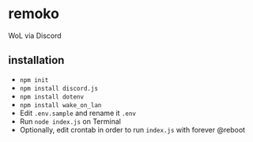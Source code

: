 # remoko
WoL via Discord

## installation

- `npm init`
- `npm install discord.js`
- `npm install dotenv`
- `npm install wake_on_lan`
- Edit `.env.sample` and rename it `.env`
- Run `node index.js` on Terminal
- Optionally, edit crontab in order to run `index.js` with forever @reboot
